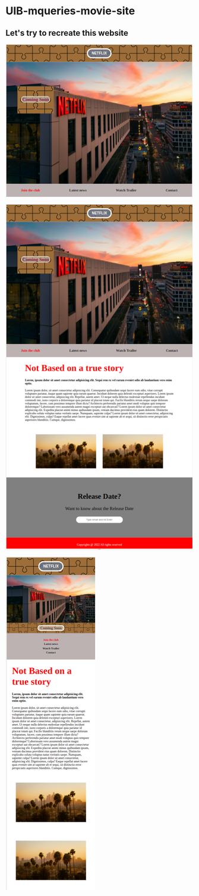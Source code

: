 # UIB-mqueries-movie-site

## Let's try to recreate this website

![Desktop](./images/Desktop.png)

![Tablet](./images/Desktopfull.png)

![Mobile](./images/Mobile.png)
